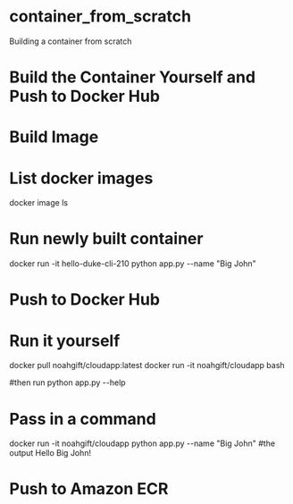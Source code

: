 # container_from_scratch
Building a container from scratch

# Build the Container Yourself and Push to Docker Hub

# Build Image

# List docker images

docker image ls

# Run newly built container
docker run -it hello-duke-cli-210 python app.py --name "Big John"

# Push to Docker Hub


# Run it yourself 

docker pull noahgift/cloudapp:latest
docker run -it noahgift/cloudapp bash 

#then run python app.py --help

# Pass in a command
docker run -it noahgift/cloudapp python app.py --name "Big John"
#the output
Hello Big John!


# Push to Amazon ECR


